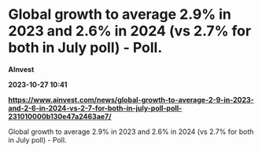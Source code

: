 # Global growth to average 2.9% in 2023 and 2.6% in 2024 (vs 2.7% for both in July poll) - Poll.
**AInvest**

**2023-10-27 10:41**

**https://www.ainvest.com/news/global-growth-to-average-2-9-in-2023-and-2-6-in-2024-vs-2-7-for-both-in-july-poll-poll-231010000b130e47a2463ae7/**

Global growth to average 2.9% in 2023 and 2.6% in 2024 (vs 2.7% for both in July poll) - Poll.
